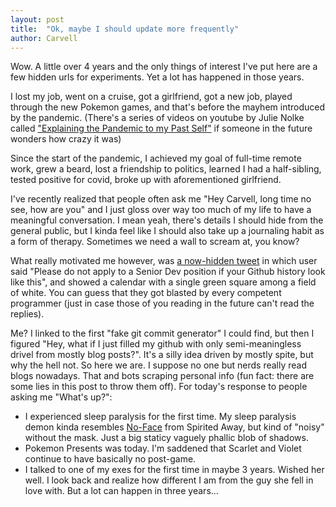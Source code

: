 ```yaml
---
layout: post
title:  "Ok, maybe I should update more frequently"
author: Carvell
---
```


Wow. A little over 4 years and the only things of interest I've put here are a few hidden urls for experiments. Yet a lot has happened in those years.

I lost my job, went on a cruise, got a girlfriend, got a new job, played through the new Pokemon games, and that's before the mayhem introduced by the pandemic.
(There's a series of videos on youtube by Julie Nolke called ["Explaining the Pandemic to my Past Self"](https://www.youtube.com/playlist?list=PLnnEGJCa5G181q9CDnaFeP-eUTUUCtvDq) if someone in the future wonders how crazy it was)

Since the start of the pandemic, I achieved my goal of full-time remote work, grew a beard, lost a friendship to politics, learned I had a half-sibling, tested positive for covid, broke up with aforementioned girlfriend.

I've recently realized that people often ask me "Hey Carvell, long time no see, how are you" and I just gloss over way too much of my life to have a meaningful conversation. I mean yeah, there's details I should hide from the general public, but I kinda feel like I should also take up a journaling habit as a form of therapy. Sometimes we need a wall to scream at, you know?

What really motivated me however, was [a now-hidden tweet](https://twitter.com/manuel_frigerio/status/1629059975418089474) in which user said "Please do not apply to a Senior Dev position if your Github history look like this", and showed a calendar with a single green square among a field of white. You can guess that they got blasted by every competent programmer (just in case those of you reading in the future can't read the replies).

Me? I linked to the first "fake git commit generator" I could find, but then I figured "Hey, what if I just filled my github with only semi-meaningless drivel from mostly blog posts?". It's a silly idea driven by mostly spite, but why the hell not. So here we are. I suppose no one but nerds really read blogs nowadays. That and bots scraping personal info (fun fact: there are some lies in this post to throw them off). For today's response to people asking me "What's up?":

- I experienced sleep paralysis for the first time. My sleep paralysis demon kinda resembles [No-Face](https://ghibli.fandom.com/wiki/No-Face) from Spirited Away, but kind of "noisy" without the mask. Just a big staticy vaguely phallic blob of shadows.
- Pokemon Presents was today. I'm saddened that Scarlet and Violet continue to have basically no post-game.
- I talked to one of my exes for the first time in maybe 3 years. Wished her well. I look back and realize how different I am from the guy she fell in love with. But a lot can happen in three years...
